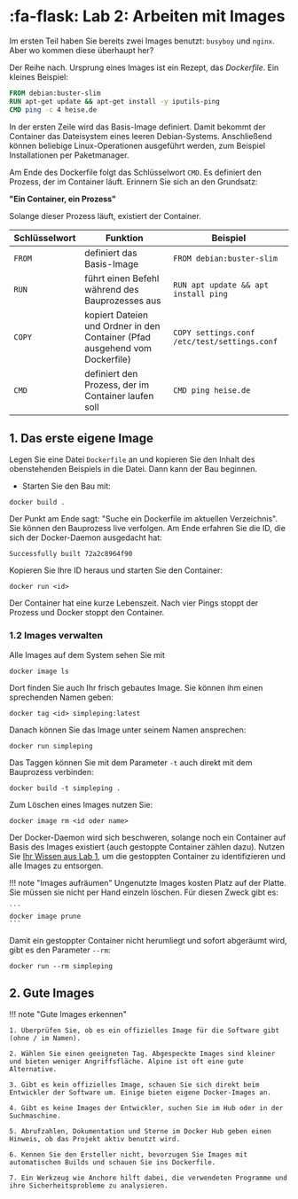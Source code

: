 # :fa-flask: Lab 2: Arbeiten mit Images

Im ersten Teil haben Sie bereits zwei Images benutzt: `busyboy` und `nginx`. Aber wo kommen diese überhaupt her?

Der Reihe nach. Ursprung eines Images ist ein Rezept, das *Dockerfile*. Ein kleines Beispiel:

```dockerfile
FROM debian:buster-slim
RUN apt-get update && apt-get install -y iputils-ping
CMD ping -c 4 heise.de
```

In der ersten Zeile wird das Basis-Image definiert. Damit bekommt der Container das Dateisystem eines leeren Debian-Systems. Anschließend können beliebige Linux-Operationen ausgeführt werden, zum Beispiel Installationen per Paketmanager.

Am Ende des Dockerfile folgt das Schlüsselwort `CMD`. Es definiert den Prozess, der im Container läuft. Erinnern Sie sich an den Grundsatz:

**"Ein Container, ein Prozess"**

Solange dieser Prozess läuft, existiert der Container.


|Schlüsselwort|Funktion|Beispiel|
|---|---|---|
|`FROM`|definiert das Basis-Image|`FROM debian:buster-slim`|
|`RUN`|führt einen Befehl während des Bauprozesses aus|`RUN apt update && apt install ping`|
|`COPY`|kopiert Dateien und Ordner in den Container (Pfad ausgehend vom Dockerfile)|`COPY settings.conf /etc/test/settings.conf`|
|`CMD`|definiert den Prozess, der im Container laufen soll|`CMD ping heise.de`|


## 1. Das erste eigene Image

Legen Sie eine Datei `Dockerfile` an und kopieren Sie den Inhalt des obenstehenden Beispiels in die Datei. Dann kann der Bau beginnen.

* Starten Sie den Bau mit:

```
docker build .
```

Der Punkt am Ende sagt: "Suche ein Dockerfile im aktuellen Verzeichnis". Sie können den Bauprozess live verfolgen. Am Ende erfahren Sie die ID, die sich der Docker-Daemon ausgedacht hat:

```
Successfully built 72a2c8964f90
```

Kopieren Sie Ihre ID heraus und starten Sie den Container:

```
docker run <id>
```

Der Container hat eine kurze Lebenszeit. Nach vier Pings stoppt der Prozess und Docker stoppt den Container.

### 1.2 Images verwalten

Alle Images auf dem System sehen Sie mit

```
docker image ls
```

Dort finden Sie auch Ihr frisch gebautes Image. Sie können ihm einen sprechenden Namen geben:

```
docker tag <id> simpleping:latest
```

Danach können Sie das Image unter seinem Namen ansprechen:

```
docker run simpleping
```

Das Taggen können Sie mit dem Parameter `-t` auch direkt mit dem Bauprozess verbinden:

```
docker build -t simpleping .
```

Zum Löschen eines Images nutzen Sie:

```
docker image rm <id oder name>
```

Der Docker-Daemon wird sich beschweren, solange noch ein Container auf Basis des Images existiert (auch gestoppte Container zählen dazu). Nutzen Sie [Ihr Wissen aus Lab 1](../lab1/#4-zusammenfassung), um die gestoppten Container zu identifizieren und alle Images zu entsorgen.

!!! note "Images aufräumen"
    Ungenutzte Images kosten Platz auf der Platte. Sie müssen sie nicht per Hand einzeln löschen. Für diesen Zweck gibt es:

    ```
    docker image prune
    ```

Damit ein gestoppter Container nicht herumliegt und sofort abgeräumt wird, gibt es den Parameter `--rm`:


```
docker run --rm simpleping
```

## 2. Gute Images


!!! note "Gute Images erkennen"

    1. Überprüfen Sie, ob es ein offizielles Image für die Software gibt (ohne / im Namen).

    2. Wählen Sie einen geeigneten Tag. Abgespeckte Images sind kleiner und bieten weniger Angriffsfläche. Alpine ist oft eine gute Alternative.

    3. Gibt es kein offizielles Image, schauen Sie sich direkt beim Entwickler der Software um. Einige bieten eigene Docker-Images an.

    4. Gibt es keine Images der Entwickler, suchen Sie im Hub oder in der Suchmaschine.

    5. Abrufzahlen, Dokumentation und Sterne im Docker Hub geben einen Hinweis, ob das Projekt aktiv benutzt wird.

    6. Kennen Sie den Ersteller nicht, bevorzugen Sie Images mit automatischen Builds und schauen Sie ins Dockerfile.

    7. Ein Werkzeug wie Anchore hilft dabei, die verwendeten Programme und ihre Sicherheitsprobleme zu analysieren.